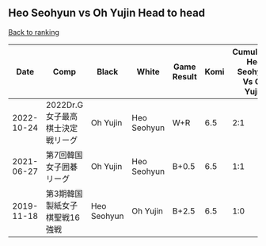 ## Heo Seohyun vs Oh Yujin Head to head

[Back to ranking](../../index.md)




| **Date** | **Comp** | **Black** | **White** | **Game Result** | **Komi** | **Cumulative Heo Seohyun Vs Oh Yujin** | **Heo Seohyun Streak** | **Oh Yujin Streak** | 
| --- | --- | --- | --- | --- | --- | --- | --- | --- |
| 2022-10-24 | 2022Dr.G女子最高棋士決定戦リーグ | Oh Yujin | Heo Seohyun | W+R | 6.5 | 2:1 | 1 | 0 | 
| 2021-06-27 | 第7回韓国女子囲碁リーグ | Oh Yujin | Heo Seohyun | B+0.5 | 6.5 | 1:1 | 0 | 1 | 
| 2019-11-18 | 第3期韓国製紙女子棋聖戦16強戦 | Heo Seohyun | Oh Yujin | B+2.5 | 6.5 | 1:0 | 1 | 0 |





